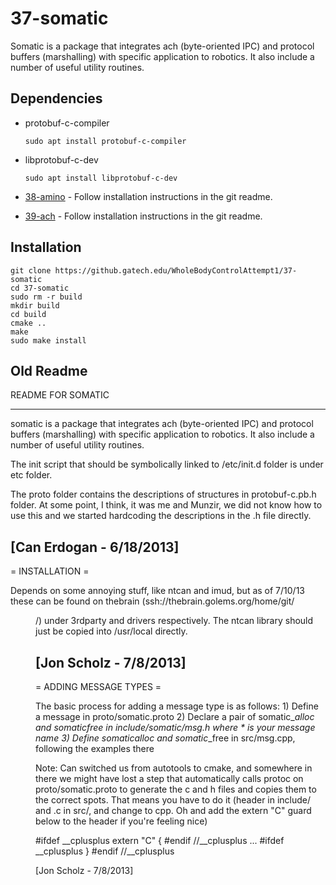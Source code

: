 # 37-somatic

Somatic is a package that integrates ach (byte-oriented IPC) and protocol
buffers (marshalling) with specific application to robotics.  It also include a
number of useful utility routines.

## Dependencies

- protobuf-c-compiler

      sudo apt install protobuf-c-compiler

- libprotobuf-c-dev

      sudo apt install libprotobuf-c-dev

- [38-amino](https://github.gatech.edu/WholeBodyControlAttempt1/38-amino) - Follow installation instructions in the git readme.
- [39-ach](https://github.gatech.edu/WholeBodyControlAttempt1/39-ach) - Follow installation instructions in the git readme.

## Installation

    git clone https://github.gatech.edu/WholeBodyControlAttempt1/37-somatic
    cd 37-somatic
    sudo rm -r build
    mkdir build
    cd build
    cmake ..
    make
    sudo make install

## Old Readme

README FOR SOMATIC

----------------------------------------------------------------------------
somatic is a package that integrates ach (byte-oriented IPC) and protocol
buffers (marshalling) with specific application to robotics.  It also include a
number of useful utility routines.

The init script that should be symbolically linked to /etc/init.d folder is
under etc folder.

The proto folder contains the descriptions of structures in protobuf-c.pb.h 
folder. At some point, I think, it was me and Munzir, we did not know
how to use this and we started hardcoding the descriptions in the .h file
directly. 

[Can Erdogan - 6/18/2013]
----------------------------------------------------------------------------
= INSTALLATION =

Depends on some annoying stuff, like ntcan and imud, but as of 7/10/13 these
can be found on thebrain (ssh://thebrain.golems.org/home/git/<dir>/<repo>)
under 3rdparty and drivers respectively.  The ntcan library should just be
copied into /usr/local directly.  

[Jon Scholz - 7/8/2013]
----------------------------------------------------------------------------

= ADDING MESSAGE TYPES =

The basic process for adding a message type is as follows:
    1) Define a message in proto/somatic.proto
    2) Declare a pair of somatic_*_alloc and somatic_*_free in include/somatic/msg.h
       where * is your message name
    3) Define somatic_*_alloc and somatic_*_free in src/msg.cpp, following the 
       examples there

Note:
Can switched us from autotools to cmake, and somewhere in there we 
might have lost a step that automatically calls protoc on proto/somatic.proto
to generate the c and h files and copies them to the correct spots.  That means
you have to do it (header in include/ and .c in src/, and change to cpp.  Oh and
add the extern "C" guard below to the header if you're feeling nice)

#ifdef __cplusplus
extern "C" {
#endif //__cplusplus
...
#ifdef __cplusplus
}
#endif //__cplusplus

[Jon Scholz - 7/8/2013]
